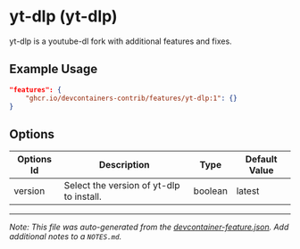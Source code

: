 
# yt-dlp (yt-dlp)

yt-dlp is a youtube-dl fork with additional features and fixes.

## Example Usage

```json
"features": {
    "ghcr.io/devcontainers-contrib/features/yt-dlp:1": {}
}
```

## Options

| Options Id | Description | Type | Default Value |
|-----|-----|-----|-----|
| version | Select the version of yt-dlp to install. | boolean | latest |



---

_Note: This file was auto-generated from the [devcontainer-feature.json](https://github.com/devcontainers-contrib/features/blob/main/src/yt-dlp/devcontainer-feature.json).  Add additional notes to a `NOTES.md`._
